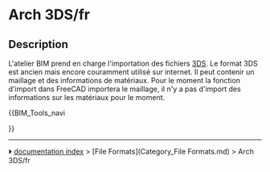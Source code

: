 # Arch 3DS/fr
## Description

L\'atelier BIM prend en charge l\'importation des fichiers [3DS](https://en.wikipedia.org/wiki/.3ds). Le format 3DS est ancien mais encore couramment utilisé sur internet. Il peut contenir un maillage et des informations de matériaux. Pour le moment la fonction d\'import dans FreeCAD importera le maillage, il n\'y a pas d\'import des informations sur les matériaux pour le moment.





{{BIM_Tools_navi

}}



---
⏵ [documentation index](../README.md) > [File Formats](Category_File Formats.md) > Arch 3DS/fr
